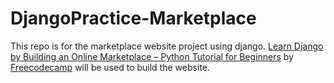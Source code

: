 # DjangoPractice-Marketplace

This repo is for the marketplace website project using django. [Learn Django by Building an Online Marketplace – Python Tutorial for Beginners](https://www.youtube.com/watch?v=ZxMB6Njs3ck&t=212s) by [Freecodecamp](https://www.youtube.com/@freecodecamp) will be used to build the website.
